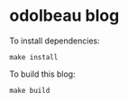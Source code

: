 odolbeau blog
=============

To install dependencies:

    make install

To build this blog:

    make build
